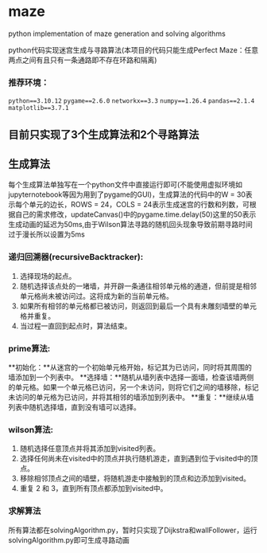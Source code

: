 # maze
python implementation of maze generation and solving algorithms

python代码实现迷宫生成与寻路算法(本项目的代码只能生成Perfect Maze：任意两点之间有且只有一条通路即不存在环路和隔离)

### 推荐环境：

`python==3.10.12`
`pygame==2.6.0`
`networkx==3.3`
`numpy==1.26.4`
`pandas==2.1.4`
`matplotlib==3.7.1`
## 目前只实现了3个生成算法和2个寻路算法
## 生成算法

每个生成算法单独写在一个python文件中直接运行即可(不能使用虚拟环境如jupyternotebook等因为用到了pygame的GUI)，生成算法的代码中的W = 30表示每个单元的边长，ROWS = 24，COLS = 24表示生成迷宫的行数和列数，可根据自己的需求修改，updateCanvas()中的pygame.time.delay(50)这里的50表示生成动画的延迟为50ms,由于Wilson算法寻路的随机回头现象导致前期寻路时间过于漫长所以设置为5ms
### 递归回溯器(recursiveBacktracker):
1. 选择现场的起点。
2. 随机选择该点处的一堵墙，并开辟一条通往相邻单元格的通道，但前提是相邻单元格尚未被访问过。这将成为新的当前单元格。
3. 如果所有相邻的单元格都已被访问，则返回到最后一个具有未雕刻墙壁的单元格并重复。
4. 当过程一直回到起点时，算法结束。
### prime算法:
**初始化：**从迷宫的一个初始单元格开始，标记其为已访问，同时将其周围的墙添加到一个列表中。
**选择墙：**随机从墙列表中选择一面墙，检查该墙两侧的单元格。如果一个单元格已访问，另一个未访问，则将它们之间的墙移除，标记未访问的单元格为已访问，并将其相邻的墙添加到列表中。
**重复：**继续从墙列表中随机选择墙，直到没有墙可以选择。

### wilson算法:
1. 随机选择任意顶点并将其添加到visited列表。
2. 选择任何尚未在visited中的顶点并执行随机游走，直到遇到位于visited中的顶点。
3. 移除相邻顶点之间的墙壁，将随机游走中接触到的顶点和边添加到visited。
4. 重复 2 和 3，直到所有顶点都添加到visited中。



### 求解算法
所有算法都在solvingAlgorithm.py，暂时只实现了Dijkstra和wallFollower，运行solvingAlgorithm.py即可生成寻路动画
